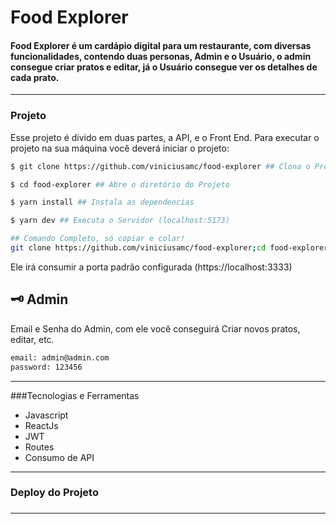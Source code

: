 # Food Explorer

#### Food Explorer é um cardápio digital para um restaurante, com diversas funcionalidades, contendo duas personas, Admin e o Usuário, o admin consegue criar pratos e editar, já o Usuário consegue ver os detalhes de cada prato.

---

### Projeto

Esse projeto é divido em duas partes, a API, e o Front End.
Para executar o projeto na sua máquina você deverá iniciar o projeto:

```bash
$ git clone https://github.com/viniciusamc/food-explorer ## Clona o Projeto do GitHub

$ cd food-explorer ## Abre o diretório do Projeto

$ yarn install ## Instala as dependencias

$ yarn dev ## Executa o Servidor (localhost:5173)

## Comando Completo, só copiar e colar!
git clone https://github.com/viniciusamc/food-explorer;cd food-explorer;yarn install; yarn dev;

```

Ele irá consumir a porta padrão configurada (https://localhost:3333)

## 🗝️ Admin

Email e Senha do Admin, com ele você conseguirá Criar novos pratos, editar, etc.

```txt
email: admin@admin.com
password: 123456
```

---

###Tecnologias e Ferramentas

- Javascript
- ReactJs
- JWT
- Routes
- Consumo de API

---

### Deploy do Projeto

###

---
